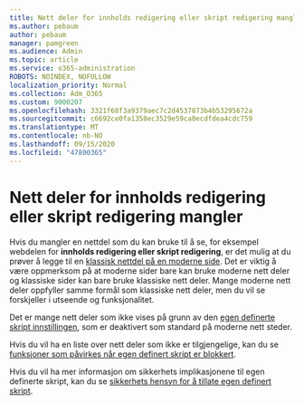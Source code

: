 ```yaml
---
title: Nett deler for innholds redigering eller skript redigering mangler
ms.author: pebaum
author: pebaum
manager: pamgreen
ms.audience: Admin
ms.topic: article
ms.service: o365-administration
ROBOTS: NOINDEX, NOFOLLOW
localization_priority: Normal
ms.collection: Adm_O365
ms.custom: 9000207
ms.openlocfilehash: 3321f68f3a9379aec7c2d4537873b4b53295672a
ms.sourcegitcommit: c6692ce0fa1358ec3529e59ca0ecdfdea4cdc759
ms.translationtype: MT
ms.contentlocale: nb-NO
ms.lasthandoff: 09/15/2020
ms.locfileid: "47800365"
---
```

# <a name="content-editor-or-script-editor-web-parts-are-missing"></a>Nett deler for innholds redigering eller skript redigering mangler

Hvis du mangler en nettdel som du kan bruke til å se, for eksempel webdelen for **innholds redigering eller skript redigering**, er det mulig at du prøver å legge til en [klassisk nettdel på en moderne side](https://support.office.com/article/classic-and-modern-web-part-experiences-3fdae6c3-8fc1-49ab-8708-8c104b882e64). Det er viktig å være oppmerksom på at moderne sider bare kan bruke moderne nett deler og klassiske sider kan bare bruke klassiske nett deler. Mange moderne nett deler oppfyller samme formål som klassiske nett deler, men du vil se forskjeller i utseende og funksjonalitet.

Det er mange nett deler som ikke vises på grunn av den [egen definerte skript innstillingen](https://docs.microsoft.com/sharepoint/allow-or-prevent-custom-script), som er deaktivert som standard på moderne nett steder. 

Hvis du vil ha en liste over nett deler som ikke er tilgjengelige, kan du se [funksjoner som påvirkes når egen definert skript er blokkert](https://docs.microsoft.com/sharepoint/allow-or-prevent-custom-script#features-affected-when-custom-script-is-blocked).

Hvis du vil ha mer informasjon om sikkerhets implikasjonene til egen definerte skript, kan du se [sikkerhets hensyn for å tillate egen definert skript](https://docs.microsoft.com/sharepoint/security-considerations-of-allowing-custom-script).
